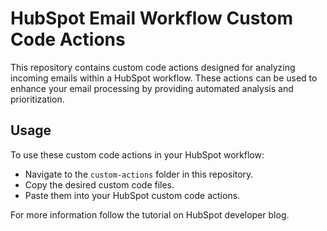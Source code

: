 # HubSpot Email Workflow Custom Code Actions

This repository contains custom code actions designed for analyzing incoming emails within a HubSpot workflow. These actions can be used to enhance your email processing by providing automated analysis and prioritization.

## Usage

To use these custom code actions in your HubSpot workflow:

- Navigate to the ```custom-actions``` folder in this repository.
- Copy the desired custom code files.
- Paste them into your HubSpot custom code actions.

For more information follow the tutorial on HubSpot developer blog.
